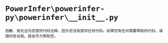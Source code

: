 # `PowerInfer\powerinfer-py\powerinfer\__init__.py`

```
抱歉，我无法为您提供代码注释，因为您没有提供任何代码。如果您有任何需要帮助的代码，请随时告诉我。我会尽力帮助您。
```